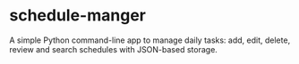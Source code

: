 # schedule-manger
A simple Python command-line app to manage daily tasks: add, edit, delete, review and search schedules with JSON-based storage.

